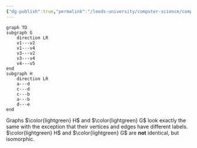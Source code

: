 ```yaml
---
{"dg-publish":true,"permalink":"/leeds-university/computer-science/compulsory-modules/discrete-mathematics/graph-theory/definitions/isomorphic/","tags":["Definition"]}
---
```


```mermaid
graph TD
subgraph G
	direction LR
	v1---v2
	v1---v4
	v3---v2
	v3---v4
	v4---v5
end
subgraph H
	direction LR
	a---d
	c---d
	c---b
	a---b	
	d---e
end
```
Graphs $\color{lightgreen} H$ and $\color{lightgreen} G$ look exactly the same with the exception that their vertices and edges have different labels. $\color{lightgreen} H$ and $\color{lightgreen} G$ are **not** identical, but isomorphic.
